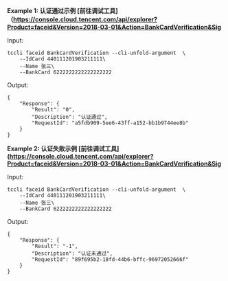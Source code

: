 **Example 1: 认证通过示例 [前往调试工具]（https://console.cloud.tencent.com/api/explorer?Product=faceid&Version=2018-03-01&Action=BankCardVerification&Sig**



Input: 

```
tccli faceid BankCardVerification --cli-unfold-argument  \
    --IdCard 440111201903211111\
    --Name 张三\
    --BankCard 6222222222222222222
```

Output: 
```
{
    "Response": {
        "Result": "0",
        "Description": "认证通过",
        "RequestId": "a5fdb909-5ee6-43ff-a152-bb1b9744ee8b"
    }
}
```

**Example 2: 认证失败示例 [前往调试工具](https://console.cloud.tencent.com/api/explorer?Product=faceid&Version=2018-03-01&Action=BankCardVerification&Sig**



Input: 

```
tccli faceid BankCardVerification --cli-unfold-argument  \
    --IdCard 440111201903211111\
    --Name 张三\
    --BankCard 6222222222222222222
```

Output: 
```
{
    "Response": {
        "Result": "-1",
        "Description": "认证未通过",
        "RequestId": "89f695b2-18fd-44b6-bffc-96972052666f"
    }
}
```

